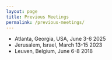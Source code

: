 ```yaml
---
layout: page
title: Previous Meetings
permalink: /previous-meetings/
---
```


- Atlanta, Georgia, USA, June 3-6 2025
- Jerusalem, Israel, March 13-15 2023
- Leuven, Belgium, June 6-8 2018
